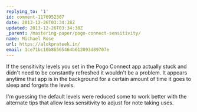 ```yaml
---
replying_to: '1'
id: comment-1176952307
date: 2013-12-26T03:34:38Z
updated: 2013-12-26T03:34:38Z
_parent: /mastering-paper/pogo-connect-sensitivity/
name: Michael Rose
url: https://alokprateek.in/
email: 1ce71bc10b86565464b612093d89707e
---
```


If the sensitivity levels you set in the Pogo Connect app actually stuck and
didn't need to be constantly refreshed it wouldn't be a problem. It appears
anytime that app is in the background for a certain amount of time it goes to
sleep and forgets the levels.

I'm guessing the default levels were reduced some to work better with the
alternate tips that allow less sensitivity to adjust for note taking uses.
